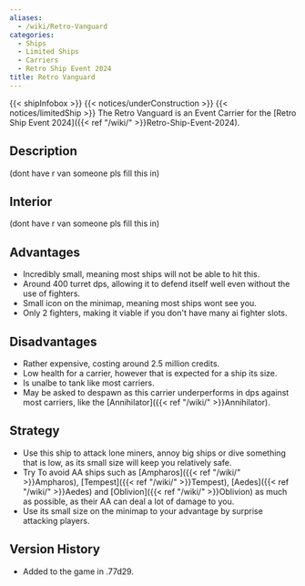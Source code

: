 ```yaml
---
aliases:
  - /wiki/Retro-Vanguard
categories:
  - Ships
  - Limited Ships
  - Carriers
  - Retro Ship Event 2024
title: Retro Vanguard
---
```


{{< shipInfobox >}} {{< notices/underConstruction >}} {{< notices/limitedShip >}} The Retro Vanguard is an Event Carrier for the [Retro Ship Event 2024]({{< ref "/wiki/" >}}Retro-Ship-Event-2024).

## Description

(dont have r van someone pls fill this in)

## Interior

(dont have r van someone pls fill this in)

## Advantages

- Incredibly small, meaning most ships will not be able to hit this.
- Around 400 turret dps, allowing it to defend itself well even without the use of fighters.
- Small icon on the minimap, meaning most ships wont see you.
- Only 2 fighters, making it viable if you don't have many ai fighter slots.

## Disadvantages

- Rather expensive, costing around 2.5 million credits.
- Low health for a carrier, however that is expected for a ship its size.
- Is unalbe to tank like most carriers.
- May be asked to despawn as this carrier underperforms in dps against most carriers, like the [Annihilator]({{< ref "/wiki/" >}}Annihilator).

## Strategy

- Use this ship to attack lone miners, annoy big ships or dive something that is low, as its small size will keep you relatively safe.
- Try To avoid AA ships such as [Ampharos]({{< ref "/wiki/" >}}Ampharos), [Tempest]({{< ref "/wiki/" >}}Tempest), [Aedes]({{< ref "/wiki/" >}}Aedes) and [Oblivion]({{< ref "/wiki/" >}}Oblivion) as much as possible, as their AA can deal a lot of damage to you.
- Use its small size on the minimap to your advantage by surprise attacking players.

## Version History

- Added to the game in .77d29.
